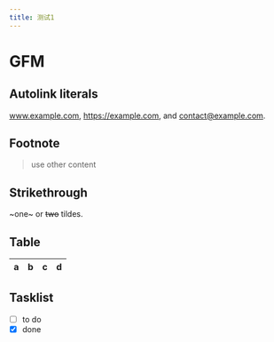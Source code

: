 ```yaml
---
title: 测试1
---
```


# GFM

## Autolink literals

www.example.com, https://example.com, and contact@example.com.

## Footnote

> use other content

## Strikethrough

~one~ or ~~two~~ tildes.

## Table

| a   | b   |   c |  d  |
| --- | :-- | --: | :-: |

## Tasklist

- [ ] to do
- [x] done

